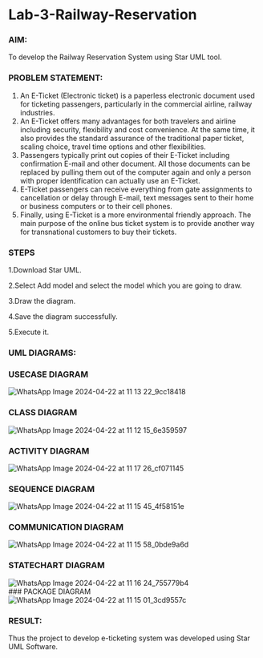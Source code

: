 # Lab-3-Railway-Reservation

### AIM:
To develop the Railway Reservation System using Star UML tool.
### PROBLEM STATEMENT:
1. An E-Ticket (Electronic ticket) is a paperless electronic document used for ticketing
passengers, particularly in the commercial airline, railway industries.
2. An E-Ticket offers many advantages for both travelers and airline including security,
flexibility and cost convenience. At the same time, it also provides the standard assurance of
the traditional paper ticket, scaling choice, travel time options and other flexibilities.
3. Passengers typically print out copies of their E-Ticket including confirmation E-mail
and other document. All those documents can be replaced by pulling them out of the computer
again and only a person with proper identification can actually use an E-Ticket.
4. E-Ticket passengers can receive everything from gate assignments to cancellation or
delay through E-mail, text messages sent to their home or business computers or to their cell
phones.
5. Finally, using E-Ticket is a more environmental friendly approach. The main purpose
of the online bus ticket system is to provide another way for transnational customers to buy
their tickets.

### STEPS
1.Download Star UML.

2.Select Add model and select the model which you are going to draw.

3.Draw the diagram.

4.Save the diagram successfully.

5.Execute it.

### UML DIAGRAMS:
### USECASE DIAGRAM
![WhatsApp Image 2024-04-22 at 11 13 22_9cc18418](https://github.com/23012653/Lab-3-Railway-Reservation/assets/150777517/24ade202-2abc-41c8-b6b8-bd66bea1464a)
### CLASS DIAGRAM
![WhatsApp Image 2024-04-22 at 11 12 15_6e359597](https://github.com/23012653/Lab-3-Railway-Reservation/assets/150777517/07d7b5f3-596d-4f2e-8ec1-5fd1348e8c80)
### ACTIVITY DIAGRAM
![WhatsApp Image 2024-04-22 at 11 17 26_cf071145](https://github.com/23012653/Lab-3-Railway-Reservation/assets/150777517/a912e49e-eba9-4fb3-8fa1-527d3212be77)
### SEQUENCE DIAGRAM
![WhatsApp Image 2024-04-22 at 11 15 45_4f58151e](https://github.com/23012653/Lab-3-Railway-Reservation/assets/150777517/da77c51c-f63c-45c4-bcab-e6e87a5629ef)
### COMMUNICATION DIAGRAM
![WhatsApp Image 2024-04-22 at 11 15 58_0bde9a6d](https://github.com/23012653/Lab-3-Railway-Reservation/assets/150777517/24b1ada7-2576-4f7f-96b3-6f8fae506c96)
### STATECHART DIAGRAM
![WhatsApp Image 2024-04-22 at 11 16 24_755779b4](https://github.com/23012653/Lab-3-Railway-Reservation/assets/150777517/e9d10924-5471-4851-a19b-6e5b7f8ed46e)
### PACKAGE DIAGRAM
![WhatsApp Image 2024-04-22 at 11 15 01_3cd9557c](https://github.com/23012653/Lab-3-Railway-Reservation/assets/150777517/95c73306-056d-40d5-a0ff-b428cd633a9b)

### RESULT:
Thus the project to develop e-ticketing system was developed using Star UML Software.
